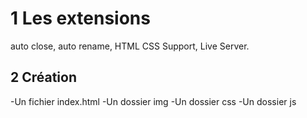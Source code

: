 # 1 Les extensions

auto close,
auto rename,
HTML CSS Support,
Live Server.

## 2 Création

-Un fichier index.html
-Un dossier img
-Un dossier css
-Un dossier js